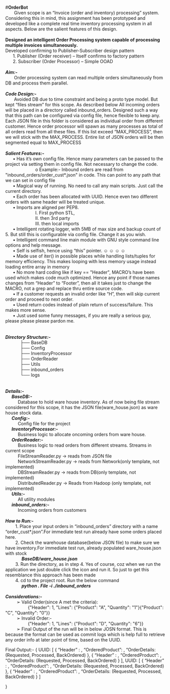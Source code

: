 #**OrderBot**
<br>
&nbsp;&nbsp;&nbsp;&nbsp;&nbsp;&nbsp;
Given scope is an “Invoice (order and inventory) processing” system. Considering this in mind, this assignment has been prototyped and developed like a complete real time inventory processing system in all aspects.  Below are the salient features of this design.
<br><br>
<b>Designed an intelligent Order Processing system capable of processing multiple invoices simultaneously.</b>
<br>
Developed confirming to Publisher-Subscriber design pattern 
<br>
&nbsp;&nbsp;&nbsp;&nbsp;&nbsp;&nbsp;1.	Publisher  (Order receiver) – Itself confirms to factory pattern
<br>
&nbsp;&nbsp;&nbsp;&nbsp;&nbsp;&nbsp;2.	Subscriber (Order Processor) – Simple OOAD
<br><br>
<b><i>Aim:- </b></i>
<br>&nbsp;&nbsp;&nbsp;&nbsp;&nbsp;&nbsp;
Order processing system can read multiple orders simultaneously from DB and process them parallel.
<br><br>
<b><i>Code Design:- </b></i>
<br>
&nbsp;&nbsp;&nbsp;&nbsp;&nbsp;&nbsp;
Avoided DB due to time constraint and being a proto type model. But kept “files stream” for this scope. As described below
All incoming orders will be placed in a directory called inbound_orders. Designed such a way that this path can be configured via config file, hence flexible to keep any. Each JSON file in this folder is considered as individual order from different customer.  Hence order processor will spawn as many processes as total of all orders read from all these files. If this list exceed “MAX_PROCESS”, then we will stick with the  MAX_PROCESS. Entire list of JSON orders will be then segmented equal to MAX_PROCESS
<br><br>
<b><i>Salient Features:- </b></i>
<br>
&nbsp;&nbsp;&nbsp;&nbsp;&nbsp;&nbsp;•	Has it’s own config file. Hence many parameters can be passed to the project via setting them in config file. Not necessary to change the code. <br>
&nbsp;&nbsp;&nbsp;&nbsp;&nbsp;&nbsp;&nbsp;&nbsp;&nbsp;&nbsp;&nbsp;&nbsp;&nbsp;&nbsp;&nbsp;&nbsp;&nbsp;&nbsp;&nbsp;&nbsp;&nbsp;&nbsp;&nbsp;&nbsp;o	Example:- Inbound orders are read from  "inbound_orders/order_cust\*.json" in code. This can point to any path that we can set in config file<br>
&nbsp;&nbsp;&nbsp;&nbsp;&nbsp;&nbsp;•	Magical way of running. No need to call any main scripts. Just call the current directory.<br>
&nbsp;&nbsp;&nbsp;&nbsp;&nbsp;&nbsp;•	Each order has been allocated with UUID. Hence even two different orders with same header will be treated unique.<br>
&nbsp;&nbsp;&nbsp;&nbsp;&nbsp;&nbsp;•	Imports are aligned per PEP8. <br>
&nbsp;&nbsp;&nbsp;&nbsp;&nbsp;&nbsp;&nbsp;&nbsp;&nbsp;&nbsp;&nbsp;&nbsp;&nbsp;&nbsp;&nbsp;&nbsp;&nbsp;&nbsp;&nbsp;&nbsp;&nbsp;&nbsp;&nbsp;&nbsp;I.  First python STL, <br>
&nbsp;&nbsp;&nbsp;&nbsp;&nbsp;&nbsp;&nbsp;&nbsp;&nbsp;&nbsp;&nbsp;&nbsp;&nbsp;&nbsp;&nbsp;&nbsp;&nbsp;&nbsp;&nbsp;&nbsp;&nbsp;&nbsp;&nbsp;&nbsp;II.  then 3rd party <br>
&nbsp;&nbsp;&nbsp;&nbsp;&nbsp;&nbsp;&nbsp;&nbsp;&nbsp;&nbsp;&nbsp;&nbsp;&nbsp;&nbsp;&nbsp;&nbsp;&nbsp;&nbsp;&nbsp;&nbsp;&nbsp;&nbsp;&nbsp;&nbsp;III.  then local imports<br>
&nbsp;&nbsp;&nbsp;&nbsp;&nbsp;&nbsp;•	Intelligent rotating logger, with 5MB of max size and backup count of 5. But still this is configurable via config file. Change it as you wish.<br>
&nbsp;&nbsp;&nbsp;&nbsp;&nbsp;&nbsp;•	Intelligent command line main module with GNU style command line options and help message.<br>
&nbsp;&nbsp;&nbsp;&nbsp;&nbsp;&nbsp;•	Self is selfish, hence using “this” pointer. ☺ ☺ ☺ ☺ <br> 
&nbsp;&nbsp;&nbsp;&nbsp;&nbsp;&nbsp;•	Made use of iter() in possible places while handling lists/tuples for memory efficiency. This makes looping with less memory usage instead loading entire array in memory<br>
&nbsp;&nbsp;&nbsp;&nbsp;&nbsp;&nbsp;•	No more hard coding like if key == "Header", MACRO’s have been used which makes code much optimized. Hence any point if those names changes from “Header” to “Footer”, then all it takes just to change the MACRO, not a grep and replace thru entire source code.<br>
&nbsp;&nbsp;&nbsp;&nbsp;&nbsp;&nbsp;•	If a customer requests an invalid order like “H”, then will skip current order and proceed to next order.<br>
&nbsp;&nbsp;&nbsp;&nbsp;&nbsp;&nbsp;•	Used return codes instead of plain return of success/failure. This makes more sense.<br> 
&nbsp;&nbsp;&nbsp;&nbsp;&nbsp;&nbsp;•	Just used some funny messages, if you are really a serious guy, please please please pardon me.<br>
<br><br>
<b><i>Directory Structure:- </b></i>
<br>
&nbsp;&nbsp;&nbsp;&nbsp;&nbsp;&nbsp;&nbsp;&nbsp;&nbsp;&nbsp;&nbsp;&nbsp;├── BaseDB<br>
&nbsp;&nbsp;&nbsp;&nbsp;&nbsp;&nbsp;&nbsp;&nbsp;&nbsp;&nbsp;&nbsp;&nbsp;├── Config<br>
&nbsp;&nbsp;&nbsp;&nbsp;&nbsp;&nbsp;&nbsp;&nbsp;&nbsp;&nbsp;&nbsp;&nbsp;├── InventoryProcessor<br>
&nbsp;&nbsp;&nbsp;&nbsp;&nbsp;&nbsp;&nbsp;&nbsp;&nbsp;&nbsp;&nbsp;&nbsp;├── OrderReader<br>
&nbsp;&nbsp;&nbsp;&nbsp;&nbsp;&nbsp;&nbsp;&nbsp;&nbsp;&nbsp;&nbsp;&nbsp;├── Utils<br>
&nbsp;&nbsp;&nbsp;&nbsp;&nbsp;&nbsp;&nbsp;&nbsp;&nbsp;&nbsp;&nbsp;&nbsp;├── inbound_orders<br>
&nbsp;&nbsp;&nbsp;&nbsp;&nbsp;&nbsp;&nbsp;&nbsp;&nbsp;&nbsp;&nbsp;&nbsp;└── logs<br>
<br><br>
<b><i>Details:-</b></i>
<br>
&nbsp;&nbsp;&nbsp;&nbsp;&nbsp;<b><i>BaseDB:-</b></i>
<br>
&nbsp;&nbsp;&nbsp;&nbsp;&nbsp;&nbsp;&nbsp;&nbsp;&nbsp;&nbsp;Database to hold ware house inventory. As of now being file stream considered for this scope, it has the JSON file(ware_house.json) as ware house stock data.
<br>&nbsp;&nbsp;&nbsp;&nbsp;&nbsp;<b><i>Config:-</b></i>
<br>&nbsp;&nbsp;&nbsp;&nbsp;&nbsp;&nbsp;&nbsp;&nbsp;&nbsp;&nbsp;Config file for the project
<br>&nbsp;&nbsp;&nbsp;&nbsp;&nbsp;<b><i>InventoryProcessor:-</b></i>
<br>&nbsp;&nbsp;&nbsp;&nbsp;&nbsp;&nbsp;&nbsp;&nbsp;&nbsp;&nbsp;Business logic to allocate oncoming  orders from ware house.
<br>&nbsp;&nbsp;&nbsp;&nbsp;&nbsp;<b><i>OrderReader:-</b></i>
<br>&nbsp;&nbsp;&nbsp;&nbsp;&nbsp;&nbsp;&nbsp;&nbsp;&nbsp;&nbsp;Business logic to read orders from different streams. Streams in         current scope 
<br>&nbsp;&nbsp;&nbsp;&nbsp;&nbsp;&nbsp;&nbsp;&nbsp;&nbsp;&nbsp;FileStreamReader.py     → reads from JSON file
<br>&nbsp;&nbsp;&nbsp;&nbsp;&nbsp;&nbsp;&nbsp;&nbsp;&nbsp;&nbsp;NetworkStreamReader.py → reads from Network(only template, not implemented)
<br>&nbsp;&nbsp;&nbsp;&nbsp;&nbsp;&nbsp;&nbsp;&nbsp;&nbsp;&nbsp;DBStreamReader.py → reads from DB(only template, not implemented)
<br>&nbsp;&nbsp;&nbsp;&nbsp;&nbsp;&nbsp;&nbsp;&nbsp;&nbsp;&nbsp;DistributedReader.py → Reads from Hadoop (only template, not implemented)
<br>&nbsp;&nbsp;&nbsp;&nbsp;&nbsp;<b><i>Utils:-</b></i>
<br>&nbsp;&nbsp;&nbsp;&nbsp;&nbsp;&nbsp;&nbsp;&nbsp;&nbsp;&nbsp;All utility modules
<br>&nbsp;&nbsp;&nbsp;&nbsp;&nbsp;<b><i>inbound_orders:-</b></i>
<br>&nbsp;&nbsp;&nbsp;&nbsp;&nbsp;&nbsp;&nbsp;&nbsp;&nbsp;&nbsp;Incoming orders from customers
<br><br>
<b><i>How to Run:-</b></i><br>
&nbsp;&nbsp;&nbsp;&nbsp;&nbsp;&nbsp;&nbsp;&nbsp;1. Place your input orders in “inbound_orders” directory with a name “order_cust*.json”.For immediate test run already have some orders placed here. <br>
&nbsp;&nbsp;&nbsp;&nbsp;&nbsp;&nbsp;&nbsp;&nbsp;2. Check the warehouse database(below JSON file) to make sure we have inventory.For immediate test run, already populated ware_house.json with stock<br>
&nbsp;&nbsp;&nbsp;&nbsp;&nbsp;&nbsp;&nbsp;&nbsp;&nbsp;&nbsp;&nbsp;&nbsp;&nbsp;<b><i>BaseDB/ware_house.json</b></i><br>
&nbsp;&nbsp;&nbsp;&nbsp;&nbsp;&nbsp;&nbsp;&nbsp;3. Run the directory, as in step 4. Yes of course, coz when we run the application we just double click the icon and run it. So just to get this resemblance this approach has been made<br>
&nbsp;&nbsp;&nbsp;&nbsp;&nbsp;&nbsp;&nbsp;&nbsp;4. cd to the project root. Run the below command<br>
&nbsp;&nbsp;&nbsp;&nbsp;&nbsp;&nbsp;&nbsp;&nbsp;&nbsp;&nbsp;&nbsp;&nbsp;&nbsp;<b><i>python . File -i ./inbound_orders</b></i>
<br><br>
<b><i>Considerations:-</b></i>
<br>
&nbsp;&nbsp;&nbsp;&nbsp;&nbsp;&nbsp;&nbsp;&nbsp;&nbsp;➢	Valid Order(since A met the criteria): <br>
&nbsp;&nbsp;&nbsp;&nbsp;&nbsp;&nbsp;&nbsp;&nbsp;&nbsp;&nbsp;&nbsp;&nbsp;&nbsp;&nbsp;&nbsp;&nbsp;&nbsp;&nbsp;{"Header": 1, "Lines": {"Product": "A", "Quantity": "1"}{"Product": "C", "Quantity": "0"}} <br>
&nbsp;&nbsp;&nbsp;&nbsp;&nbsp;&nbsp;&nbsp;&nbsp;&nbsp;➢	Invalid Order:- <br>
&nbsp;&nbsp;&nbsp;&nbsp;&nbsp;&nbsp;&nbsp;&nbsp;&nbsp;&nbsp;&nbsp;&nbsp;&nbsp;&nbsp;&nbsp;&nbsp;&nbsp;&nbsp;{"Header": 1, "Lines": {"Product": "D", "Quantity": "6"}} <br>
&nbsp;&nbsp;&nbsp;&nbsp;&nbsp;&nbsp;&nbsp;&nbsp;&nbsp;➢	Final Output of the run will be in below JOSN format. This is because the format can be used as commit logs which is help full to retrieve any order info at later point of time, based on the UUID.

Final Output:-
	{ 
UUID: [
		{
			“Header” : <value>,
			“OrderedProduct”: <value>,
			“OrderDetails:  (Requested, Processed, BackOrdered)
		},
{
			“Header” : <value>,
			“OrderedProduct”: <value>,
			“OrderDetails:  (Requested, Processed, BackOrdered)
		}
		],
	UUID: [
		{
			“Header” : <value>,
			“OrderedProduct”: <value>,
			“OrderDetails:  (Requested, Processed, BackOrdered)
		},
{
			“Header” : <value>,
			“OrderedProduct”: <value>,
			“OrderDetails:  (Requested, Processed, BackOrdered)
		}
		]
	 
}



